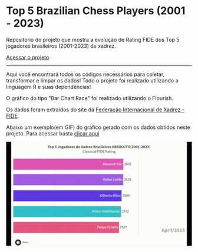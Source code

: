 # Top 5 Brazilian Chess Players (2001 - 2023)

Repositório do projeto que mostra a evolução de Rating FIDE dos Top 5 jogadores brasileiros (2001-2023) de xadrez. 

[Acessar o projeto](https://public.flourish.studio/visualisation/15958810/)

--------------------------------------------------------------------------------------------------------------------------------------------------------------------------

Aqui você encontrará todos os códigos necessários para coletar, transformar e limpar os dados! Todo o projeto foi realizado utilizando a linguagem R e suas dependências! 

O gráfico do tipo "Bar Chart Race" foi realizado utilizando o Flourish. 

Os dados foram extraídos do site da [Federação Internacional de Xadrez - FIDE](https://ratings.fide.com/download.phtml). 

Abaixo um exemplo(em GIF) do gráfico gerado com os dados obtidos neste projeto. Para acessar basta [clicar aqui](https://public.flourish.studio/visualisation/15958810/)

![grafico](https://github.com/martinscaio/Top-5-Brazilian-Chess-Players-2001-2023/blob/master/VIDEO_TOP5_CHESS_PLAYERS-‐-Feito-com-o-Clipchamp.gif)
